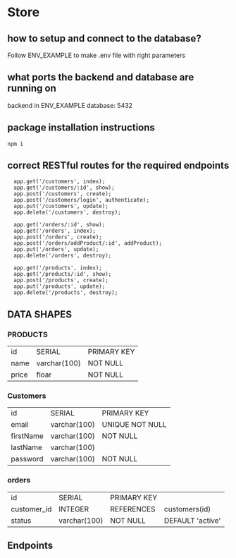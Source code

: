 # Store 

## how to setup and connect to the database?
Follow ENV_EXAMPLE to make .env file with right parameters

## what ports the backend and database are running on
  backend in ENV_EXAMPLE
  database: 5432

## package installation instructions
  `npm i`

## correct RESTful routes for the required endpoints

``` 
  app.get('/customers', index);
  app.get('/customers/:id', show);
  app.post('/customers', create);
  app.post('/customers/login', authenticate);
  app.put('/customers', update);
  app.delete('/customers', destroy);
```

```
  app.get('/orders/:id', show);
  app.get('/orders', index);
  app.post('/orders', create);
  app.post('/orders/addProduct/:id', addProduct);
  app.put('/orders', update);
  app.delete('/orders', destroy);
```
```  
  app.get('/products', index);
  app.get('/products/:id', show);
  app.post('/products', create);
  app.put('/products', update);
  app.delete('/products', destroy);
```


## DATA SHAPES

### PRODUCTS
|       |              |             |
|-------|--------------|-------------|
| id    | SERIAL       | PRIMARY KEY |
| name  | varchar(100) | NOT NULL    |
| price | floar        | NOT NULL    |

### Customers

|           |              |                 |
|-----------|--------------|-----------------|
| id        | SERIAL       | PRIMARY KEY     |
| email     | varchar(100) | UNIQUE NOT NULL |
| firstName | varchar(100) | NOT NULL        |
| lastName  | varchar(100) |                 |
| password  | varchar(100) | NOT NULL        |

### orders
|             |              |             |                  |
|-------------|--------------|-------------|------------------|
| id          | SERIAL       | PRIMARY KEY |                  |
| customer_id | INTEGER      | REFERENCES  | customers(id)    |
| status      | varchar(100) | NOT NULL    | DEFAULT 'active' |


## Endpoints